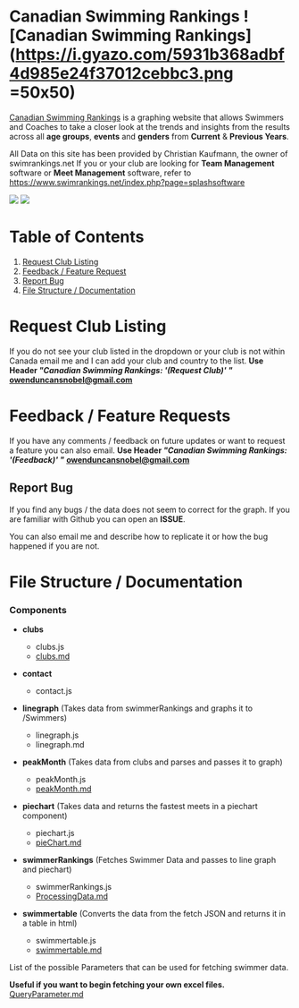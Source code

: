 # Canadian Swimming Rankings    ![Canadian Swimming Rankings](https://i.gyazo.com/5931b368adbf4d985e24f37012cebbc3.png =50x50)

[Canadian Swimming Rankings](https://canadian-swimming-rankings.herokuapp.com/) is a graphing website that allows Swimmers and Coaches to take a closer look at the trends and insights from the results across all **age groups**, **events** and **genders** from **Current** & **Previous Years**.  

All Data on this site has been provided by Christian Kaufmann, the owner of swimrankings.net   If you or your club are looking for **Team Management** software or **Meet Management** software, refer to https://www.swimrankings.net/index.php?page=splashsoftware 

![](https://i.gyazo.com/3661799f4dc89864365ef27b378aadad.png)
![](https://i.gyazo.com/d3b117de58b1325a42bd3f4e6d7b45ff.png)

# Table of Contents
1. [Request Club Listing](#RequestClubListing)
2. [Feedback / Feature Request](#feedback)
3. [Report Bug](#bugs)
4. [File Structure / Documentation](#filestructure)



<a id="RequestClubListing"> </a>
# Request Club Listing 


If you do not see your club listed in the dropdown or your club is not within Canada email me and I can add your club and country to the list.
**Use Header *"Canadian Swimming Rankings: '(Request Club)' "***
**owenduncansnobel@gmail.com**

<a id="feedback"> </a>
# Feedback / Feature Requests

If you have any comments / feedback on future updates or want to request a feature you can also email. 
**Use Header *"Canadian Swimming Rankings: '(Feedback)' "***
**owenduncansnobel@gmail.com**

<a id="bugs"> </a>
## Report Bug

If you find any bugs / the data does not seem to correct for the graph. If you are familiar with Github you can open an **ISSUE**.

 You can also email me and describe how to replicate it or how the bug happened if you are not.

<a id="filestructure"> </a>
# File Structure / Documentation

### Components
 - **clubs**
 
    - clubs.js
    - [clubs.md](https://github.com/owen-duncan-snobel/canadianSwimmingRankings/tree/master/src/components/clubs/clubs.md)
  
 - **contact**
	 - contact.js
 - **linegraph** (Takes data from swimmerRankings and graphs it to /Swimmers) 
	 - linegraph.js
	 - linegraph.md
 - **peakMonth** (Takes data from clubs and parses and passes it to graph)
	 - peakMonth.js
	 - [peakMonth.md](https://github.com/owen-duncan-snobel/canadianSwimmingRankings/blob/master/src/components/peakMonth/peakMonth.md)
 - **piechart** (Takes data and returns the fastest meets in a piechart component)  
	 - piechart.js
	 - [pieChart.md](https://github.com/owen-duncan-snobel/canadianSwimmingRankings/blob/master/src/components/piechart/PieChart.md)
 - **swimmerRankings** (Fetches Swimmer Data and passes to line graph and piechart)
	 - swimmerRankings.js
	 - [ProcessingData.md](https://github.com/owen-duncan-snobel/canadianSwimmingRankings/blob/master/src/components/swimmerRankings/ProcessingData.md)
 - **swimmertable**  (Converts the data from the fetch JSON and returns it in a table in html) 
	- swimmertable.js
	- [swimmertable.md](https://github.com/owen-duncan-snobel/canadianSwimmingRankings/blob/master/src/components/swimmertable/swimmertable.md)


List of the possible Parameters that can be used for fetching swimmer data.  

**Useful if you want to begin fetching your own excel files.**
[QueryParameter.md](https://github.com/owen-duncan-snobel/canadianSwimmingRankings/blob/master/src/components/QueryParameter.md)
